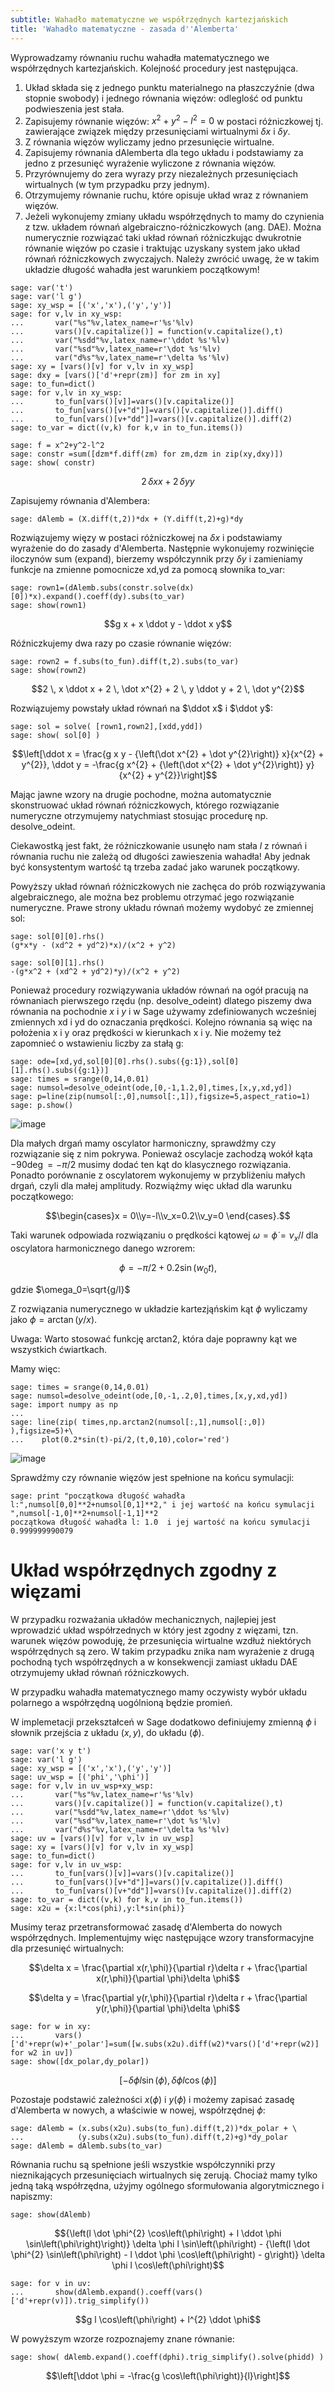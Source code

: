 ```yaml
---
subtitle: Wahadło matematyczne we współrzędnych kartezjańskich
title: 'Wahadło matematyczne - zasada d''Alemberta'
---
```


Wyprowadzamy równaniu ruchu wahadła matematycznego we współrzędnych
kartezjańskich. Kolejność procedury jest następująca.

1.  Układ składa się z jednego punktu materialnego na płaszczyźnie (dwa
    stopnie swobody) i jednego równania więzów: odleglość od punktu
    podwieszenia jest stała.
2.  Zapisujemy równanie więzów: $x^2+y^2-l^2=0$ w postaci różniczkowej
    tj. zawierające związek między przesunięciami wirtualnymi $\delta x$
    i $\delta y$.
3.  Z równania więzów wyliczamy jedno przesunięcie wirtualne.
4.  Zapisujemy równania dAlemberta dla tego układu i podstawiamy za
    jedno z przesunięć wyrażenie wyliczone z równania więzów.
5.  Przyrównujemy do zera wyrazy przy niezależnych przesunięciach
    wirtualnych (w tym przypadku przy jednym).
6.  Otrzymujemy równanie ruchu, które opisuje układ wraz z równaniem
    więzów.
7.  Jeżeli wykonujemy zmiany układu współrzędnych to mamy do czynienia z
    tzw. układem równań algebraiczno-różniczkowych (ang. DAE). Można
    numerycznie rozwiązać taki układ równań różniczkując dwukrotnie
    równanie więzów po czasie i traktując uzyskany system jako układ
    równań różniczkowych zwyczajych. Należy zwrócić uwagę, że w takim
    układzie długość wahadła jest warunkiem początkowym!

``` {.sourceCode .python}
sage: var('t')
sage: var('l g')
sage: xy_wsp = [('x','x'),('y','y')]
sage: for v,lv in xy_wsp:
...       var("%s"%v,latex_name=r'%s'%lv)
...       vars()[v.capitalize()] = function(v.capitalize(),t)
...       var("%sdd"%v,latex_name=r'\ddot %s'%lv)
...       var("%sd"%v,latex_name=r'\dot %s'%lv)
...       var("d%s"%v,latex_name=r'\delta %s'%lv)
sage: xy = [vars()[v] for v,lv in xy_wsp]
sage: dxy = [vars()['d'+repr(zm)] for zm in xy]
sage: to_fun=dict()
sage: for v,lv in xy_wsp:
...       to_fun[vars()[v]]=vars()[v.capitalize()]
...       to_fun[vars()[v+"d"]]=vars()[v.capitalize()].diff()
...       to_fun[vars()[v+"dd"]]=vars()[v.capitalize()].diff(2)
sage: to_var = dict((v,k) for k,v in to_fun.items())
```

``` {.sourceCode .python}
sage: f = x^2+y^2-l^2
sage: constr =sum([dzm*f.diff(zm) for zm,dzm in zip(xy,dxy)])
sage: show( constr)
```

$$2 \, \delta x x + 2 \, \delta y y$$

Zapisujemy równania d'Alembera:

``` {.sourceCode .python}
sage: dAlemb = (X.diff(t,2))*dx + (Y.diff(t,2)+g)*dy
```

Rozwiązujemy więzy w postaci różniczkowej na $\delta x$ i podstawiamy
wyrażenie do do zasady d'Alemberta. Następnie wykonujemy rozwinięcie
iloczynów sum (expand), bierzemy współczynnik przy $\delta y$ i
zamieniamy funkcje na zmienne pomocnicze xd,yd za pomocą słownika
to\_var:

``` {.sourceCode .python}
sage: rown1=(dAlemb.subs(constr.solve(dx)[0])*x).expand().coeff(dy).subs(to_var)
sage: show(rown1)
```

$$g x + x \ddot y - \ddot x y$$

Róźniczkujemy dwa razy po czasie równanie więzów:

``` {.sourceCode .python}
sage: rown2 = f.subs(to_fun).diff(t,2).subs(to_var)
sage: show(rown2)
```

$$2 \, x \ddot x + 2 \, \dot x^{2} + 2 \, y \ddot y + 2 \, \dot y^{2}$$

Rozwiązujemy powstały układ równań na $\ddot x$ i $\ddot y$:

``` {.sourceCode .python}
sage: sol = solve( [rown1,rown2],[xdd,ydd])
sage: show( sol[0] )
```

$$\left[\ddot x = \frac{g x y - {\left(\dot x^{2} + \dot y^{2}\right)} x}{x^{2} + y^{2}}, \ddot y = -\frac{g x^{2} + {\left(\dot x^{2} + \dot y^{2}\right)} y}{x^{2} + y^{2}}\right]$$

Mając jawne wzory na drugie pochodne, można automatycznie skonstruować
układ równań różniczkowych, którego rozwiązanie numeryczne otrzymujemy
natychmiast stosując procedurę np. desolve\_odeint.

Ciekawostką jest fakt, że różniczkowanie usunęło nam stała $l$ z równań
i równania ruchu nie zależą od długości zawieszenia wahadła! Aby jednak
być konsystentym wartość tą trzeba zadać jako warunek początkowy.

Powyższy układ równań różniczkowych nie zachęca do prób rozwiązywania
algebraicznego, ale można bez problemu otrzymać jego rozwiązanie
numeryczne. Prawe strony układu równań możemy wydobyć ze zmiennej sol:

``` {.sourceCode .python}
sage: sol[0][0].rhs()
(g*x*y - (xd^2 + yd^2)*x)/(x^2 + y^2)
```

``` {.sourceCode .python}
sage: sol[0][1].rhs()
-(g*x^2 + (xd^2 + yd^2)*y)/(x^2 + y^2)
```

Ponieważ procedury rozwiązywania układów równań na ogół pracują na
równaniach pierwszego rzędu (np. desolve\_odeint) dlatego piszemy dwa
równania na pochodnie $x$ i $y$ i w Sage używamy zdefiniowanych
wcześniej zmiennych xd i yd do oznaczania prędkości. Kolejno równania są
więc na położenia x i y oraz prędkości w kierunkach x i y. Nie możemy
też zapomnieć o wstawieniu liczby za stałą g:

``` {.sourceCode .python}
sage: ode=[xd,yd,sol[0][0].rhs().subs({g:1}),sol[0][1].rhs().subs({g:1})]
sage: times = srange(0,14,0.01)
sage: numsol=desolve_odeint(ode,[0,-1,1.2,0],times,[x,y,xd,yd])
sage: p=line(zip(numsol[:,0],numsol[:,1]),figsize=5,aspect_ratio=1)
sage: p.show()
```

![image](MMK_dAlembert-CAS2_media/cell_17_sage0.png)

Dla małych drgań mamy oscylator harmoniczny, sprawdźmy czy rozwiązanie
się z nim pokrywa. Ponieważ oscylacje zachodzą wokół kąta
$-90\deg = -\pi/2$ musimy dodać ten kąt do klasycznego rozwiązania.
Ponadto porównanie z oscylatorem wykonujemy w przybliżeniu małych drgań,
czyli dla małej amplitudy. Rozwiążmy więc układ dla warunku
początkowego:

$$\begin{cases}x = 0\\y=-l\\v_x=0.2\\v_y=0 \end{cases}.$$

Taki warunek odpowiada rozwiązaniu o prędkości kątowej
$\omega=\dot \phi  = v_x/l$ dla oscylatora harmonicznego danego wzrorem:

$$\phi = -\pi/2 + 0.2 \sin(w_0 t),$$

gdzie $\omega_0=\sqrt{g/l}$

Z rozwiązania numerycznego w układzie kartezjąńskim kąt $\phi$ wyliczamy
jako $\phi=\arctan(y/x)$.

Uwaga: Warto stosować funkcję arctan2, która daje poprawny kąt we
wszystkich ćwiartkach.

Mamy więc:

``` {.sourceCode .python}
sage: times = srange(0,14,0.01)
sage: numsol=desolve_odeint(ode,[0,-1,.2,0],times,[x,y,xd,yd])
sage: import numpy as np
...    
sage: line(zip( times,np.arctan2(numsol[:,1],numsol[:,0]) ),figsize=5)+\
...    plot(0.2*sin(t)-pi/2,(t,0,10),color='red')
```

![image](MMK_dAlembert-CAS2_media/cell_16_sage0.png)

Sprawdźmy czy równanie więzów jest spełnione na końcu symulacji:

``` {.sourceCode .python}
sage: print "początkowa długość wahadła l:",numsol[0,0]**2+numsol[0,1]**2," i jej wartość na końcu symulacji ",numsol[-1,0]**2+numsol[-1,1]**2
początkowa długość wahadła l: 1.0  i jej wartość na końcu symulacji  0.999999990079
```

Układ współrzędnych zgodny z więzami
====================================

W przypadku rozważania układów mechanicznych, najlepiej jest wprowadzić
układ współrzednych w który jest zgodny z więzami, tzn. warunek więzów
powoduję, że przesunięcia wirtualne wzdłuż niektórych współrzędnych są
zero. W takim przypadku znika nam wyrażenie z drugą pochodną tych
współrzędnych a w konsekwencji zamiast układu DAE otrzymujemy układ
równań różniczkowych.

W przypadku wahadła matematycznego mamy oczywisty wybór układu polarnego
a współrzędną uogólnioną będzie promień.

W implemetacji przekształceń w Sage dodatkowo definiujemy zmienną $\phi$
i słownik przejścia z układu $(x,y)$, do układu $(\phi)$.

``` {.sourceCode .python}
sage: var('x y t')
sage: var('l g')
sage: xy_wsp = [('x','x'),('y','y')]
sage: uv_wsp = [('phi','\phi')]
sage: for v,lv in uv_wsp+xy_wsp:
...       var("%s"%v,latex_name=r'%s'%lv)
...       vars()[v.capitalize()] = function(v.capitalize(),t)
...       var("%sdd"%v,latex_name=r'\ddot %s'%lv)
...       var("%sd"%v,latex_name=r'\dot %s'%lv)
...       var("d%s"%v,latex_name=r'\delta %s'%lv)
sage: uv = [vars()[v] for v,lv in uv_wsp]
sage: xy = [vars()[v] for v,lv in xy_wsp]
sage: to_fun=dict()
sage: for v,lv in uv_wsp:
...       to_fun[vars()[v]]=vars()[v.capitalize()]
...       to_fun[vars()[v+"d"]]=vars()[v.capitalize()].diff()
...       to_fun[vars()[v+"dd"]]=vars()[v.capitalize()].diff(2)
sage: to_var = dict((v,k) for k,v in to_fun.items())
sage: x2u = {x:l*cos(phi),y:l*sin(phi)}
```

Musimy teraz przetransformować zasadę d'Alemberta do nowych
współrzędnych. Implementujmy więc następujące wzory transformacyjne dla
przesunięć wirtualnych:

$$\delta x = \frac{\partial x(r,\phi)}{\partial r}\delta r + \frac{\partial x(r,\phi)}{\partial \phi}\delta \phi$$

$$\delta y = \frac{\partial y(r,\phi)}{\partial r}\delta r + \frac{\partial y(r,\phi)}{\partial \phi}\delta \phi$$

``` {.sourceCode .python}
sage: for w in xy:
...       vars()['d'+repr(w)+'_polar']=sum([w.subs(x2u).diff(w2)*vars()['d'+repr(w2)] for w2 in uv])
sage: show([dx_polar,dy_polar])
```

$$\left[-\delta \phi l \sin\left(\phi\right), \delta \phi l \cos\left(\phi\right)\right]$$

Pozostaje podstawić zależności $x(\phi)$ i $y(\phi)$ i możemy zapisać
zasadę d'Alemberta w nowych, a właściwie w nowej, współrzędnej $\phi$:

``` {.sourceCode .python}
sage: dAlemb = (x.subs(x2u).subs(to_fun).diff(t,2))*dx_polar + \
...            (y.subs(x2u).subs(to_fun).diff(t,2)+g)*dy_polar
sage: dAlemb = dAlemb.subs(to_var)
```

Równania ruchu są spełnione jeśli wszystkie współczynniki przy
nieznikających przesunięciach wirtualnych się zerują. Chociaż mamy tylko
jedną taką współrzędna, użyjmy ogólnego sformułowania algorytmicznego i
napiszmy:

``` {.sourceCode .python}
sage: show(dAlemb)
```

$${\left(l \dot \phi^{2} \cos\left(\phi\right) + l \ddot \phi \sin\left(\phi\right)\right)} \delta \phi l \sin\left(\phi\right) - {\left(l \dot \phi^{2} \sin\left(\phi\right) - l \ddot \phi \cos\left(\phi\right) - g\right)} \delta \phi l \cos\left(\phi\right)$$

``` {.sourceCode .python}
sage: for v in uv:
...       show(dAlemb.expand().coeff(vars()['d'+repr(v)]).trig_simplify())
```

$$g l \cos\left(\phi\right) + l^{2} \ddot \phi$$

W powyższym wzorze rozpoznajemy znane równanie:

``` {.sourceCode .python}
sage: show( dAlemb.expand().coeff(dphi).trig_simplify().solve(phidd) )
```

$$\left[\ddot \phi = -\frac{g \cos\left(\phi\right)}{l}\right]$$

